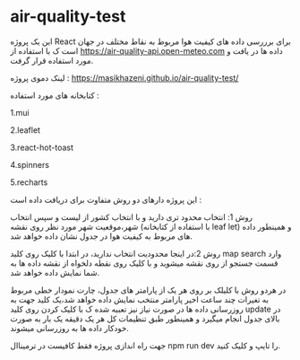 # air-quality-test
 این یک پروژه  React برای برررسی داده های کیفیت هوا مربوط به نقاط مختلف در جهان است ک با استفاده از https://air-quality-api.open-meteo.com  داده ها در یافت و مورد استفاده قرار گرفت.

 لینک دموی پروژه :
 https://masikhazeni.github.io/air-quality-test/

 کتابخانه های مورد استفاده :
 
 1.mui

 2.leaflet

 3.react-hot-toast

 4.spinners

 5.recharts

 

این پروژه دارهای دو روش متفاوت برای دریافت داده است :

روش 1: انتخاب محدود تری دارید و با انتخاب کشور از لیست و سپس انتخاب شهر،موقعیت شهر مورد نظر روی نقشه (با استفاده از کتابخانه leaf let) و همینطور داده های مربوط به کیفیت هوا در جدول نشان داده خواهد شد.

روش 2:در اینجا محدودیت انتخاب ندارید، در ابتدا با کلیک روی کلید map search وارد قسمت جستجو از روی نقشه میشوید و با کلیک روی نقطه دلخواه از نقشه داده ها به شما نمایش داده خواهد شد.

در هردو روش با کلیلک بر روی هر یک از پارامتر های جدول، چارت نمودار خطی مربوط به تغیرات چند ساعت اخیر پارامتر منتخب نمایش داده خواهد شد،یک کلید جهت به روزرسانی داده ها در صورت نیاز نیز تعبیه شده ک با کلیک کردن روی کلید update در بالای جدول انجام میگیرد و همینطور طبق تنظیمات کل هر یک دقیقه یک بار به صورت خودکار داده ها به روزرسانی میشوند.

جهت راه اندازی پروژه فقط کافیست در ترمیناال npm run dev را تایپ و کلیک کنید.


